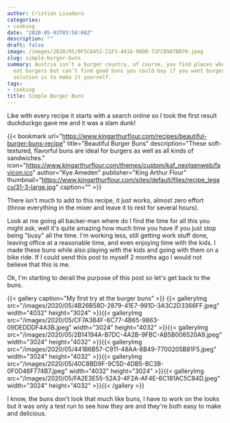 ```yaml
---
author: Cristian Livadaru
categories:
- cooking
date: "2020-05-03T03:58:08Z"
description: ""
draft: false
image: /images/2020/05/0F5CA452-21F3-441A-96DB-72FCB9A7BB70.jpeg
slug: simple-burger-buns
summary: Austria isn’t a burger country, of course, you find places where you can
  eat burgers but can’t find good buns you could buy if you want burgers. So the only
  solution is to make it yourself.
tags:
- cooking
title: Simple Burger Buns
---
```



Like with every recipe it starts with a search online so I took the first result duckduckgo gave me and it was a slam dunk!

{{< bookmark url="https://www.kingarthurflour.com/recipes/beautiful-burger-buns-recipe" title="Beautiful Burger Buns" description="These soft-textured, flavorful buns are ideal for burgers as well as all kinds of sandwiches." icon="https://www.kingarthurflour.com/themes/custom/kaf_nextgenweb/favicon.ico" author="Kye Ameden" publisher="King Arthur Flour" thumbnail="https://www.kingarthurflour.com/sites/default/files/recipe_legacy/31-3-large.jpg" caption="" >}}

There isn't much to add to this recipe, it just works, almost zero effort (throw everything in the mixer and leave it to rest for several hours).

Look at me going all backer-man where do I find the time for all this you might ask, well it's quite amazing how much time you have if you just stop being "busy" all the time. I'm working less, still getting work stuff done, leaving office at a reasonable time, and even enjoying time with the kids. I made these buns while also playing with the kids and going with them on a bike ride. If I could send this post to myself 2 months ago I would not believe that this is me.

Ok, I'm starting to derail the purpose of this post so let's get back to the buns.

{{< gallery caption="My first try at the burger buns" >}}
{{< galleryImg  src="/images/2020/05/4B26B58D-2879-41E7-991D-3A3C2D3366FF.jpeg" width="4032" height="3024" >}}{{< galleryImg  src="/images/2020/05/CF7A3B4F-6C77-4B65-9863-09DEDDDF4A3B.jpeg" width="3024" height="4032" >}}{{< galleryImg  src="/images/2020/05/2B14194A-B7DC-4A2B-9FBC-AB5B006520A9.jpeg" width="3024" height="4032" >}}{{< galleryImg  src="/images/2020/05/441B6B57-C911-48AA-8B49-7700205B81F5.jpeg" width="3024" height="4032" >}}{{< galleryImg  src="/images/2020/05/40C8BD9F-9C5D-4DB5-BC3B-0F0D46F774B7.jpeg" width="4032" height="3024" >}}{{< galleryImg  src="/images/2020/05/FA2E3E55-52A3-4F2A-AF4E-6C181AC5C84D.jpeg" width="3024" height="4032" >}}{{< /gallery >}}

I know, the buns don't look that much like buns, I have to work on the looks but it was only a test run to see how they are and they're both easy to make and delicious.

